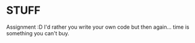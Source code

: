 # STUFF

Assignment :D
I'd rather you write your own code but then again... time is something you can't buy.
